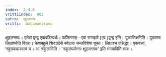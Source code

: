 ```yaml
---
index:  2.4.8
vrittiindex:  902
sutra:  क्षुद्रजन्तवः
vritti:  balamanorama 
---
```


क्षुद्रजन्तवः। एतेषां द्वन्द्व एकबदित्यर्थः। फलितमाह--एषां समाहारे [एव ]द्वन्द्व इति। यूकालिक्षमिति। यूकाश्च लिक्षाश्चेति विग्रहः। केशबहुले शिरःप्रदेसे स्वेदजा जन्तविशेषा यूकाः। लिक्षाश्च प्रसिद्धाः। एकवत्त्वं, नपुंसकह्यस्वत्वं च। आ नकुलादिति। `नकुलपर्यन्ताः क्षुद्रजन्तवः' इति भाष्यादिति भावः।

